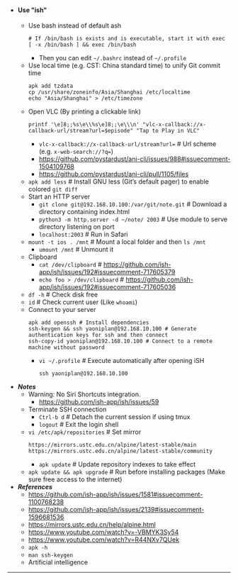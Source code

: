 - #### Use "ish"
    - Use bash instead of default ash
      ```
      # If /bin/bash is exists and is executable, start it with exec
      [ -x /bin/bash ] && exec /bin/bash
      ```
        - Then you can edit `~/.bashrc` instead of `~/.profile`
    - Use local time (e.g. CST: China standard time) to unify Git commit time
      ```
      apk add tzdata
      cp /usr/share/zoneinfo/Asia/Shanghai /etc/localtime
      echo "Asia/Shanghai" > /etc/timezone
      ```
    - Open VLC (By printing a clickable link)
      ```
      printf '\e]8;;%s\e\\%s\e]8;;\e\\\n' "vlc-x-callback://x-callback-url/stream?url=$episode" "Tap to Play in VLC"
      ```
        - `vlc-x-callback://x-callback-url/stream?url=` # Url scheme (e.g. `x-web-search://?q=`)
        - https://github.com/pystardust/ani-cli/issues/988#issuecomment-1504109768
        - https://github.com/pystardust/ani-cli/pull/1105/files
    - `apk add less`  # Install GNU less (Git’s default pager) to enable colored `git diff`
    - Start an HTTP server
        - `git clone git@192.168.10.100:/var/git/note.git` # Download a directory containing index.html
        - `python3 -m http.server -d ~/note/ 2003` # Use module to serve directory listening on port
        - `localhost:2003` # Run in Safari
    - `mount -t ios . /mnt` # Mount a local folder and then `ls /mnt`
        - `umount /mnt` # Unmount it
    - Clipboard
        - `cat /dev/clipboard` # https://github.com/ish-app/ish/issues/192#issuecomment-717605379
        - `echo foo > /dev/clipboard` # https://github.com/ish-app/ish/issues/192#issuecomment-717605036
    - `df -h` # Check disk free
    - `id` # Check current user (Like `whoami`)
    - Connect to your server
      ```
      apk add openssh # Install dependencies
      ssh-keygen && ssh yaoniplan@192.168.10.100 # Generate authentication keys for ssh and then connect
      ssh-copy-id yaoniplan@192.168.10.100 # Connect to a remote machine without password
      ```
        - `vi ~/.profile` # Execute automatically after opening iSH
          ```
          ssh yaoniplan@192.168.10.100
          ```
- ***Notes***
    - Warning: No Siri Shortcuts integration.
        - https://github.com/ish-app/ish/issues/59
    - Terminate SSH connection
        - `Ctrl-b d` # Detach the current session if using tmux
        - `logout` # Exit the login shell
    - `vi /etc/apk/repositories` # Set mirror
      ```
      https://mirrors.ustc.edu.cn/alpine/latest-stable/main
      https://mirrors.ustc.edu.cn/alpine/latest-stable/community
      ```
        - `apk update` # Update repository indexes to take effect
    - `apk update && apk upgrade` # Run before installing packages (Make sure free access to the internet)
- ***References***
    - https://github.com/ish-app/ish/issues/1581#issuecomment-1100768238
    - https://github.com/ish-app/ish/issues/2139#issuecomment-1596681536
    - https://mirrors.ustc.edu.cn/help/alpine.html
    - https://www.youtube.com/watch?v=-VBMYK3Sy54
    - https://www.youtube.com/watch?v=R44NXv7QUek
    - `apk -h`
    - `man ssh-keygen`
    - Artificial intelligence
- ---
